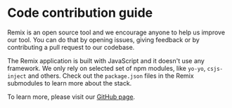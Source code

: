 Code contribution guide
=======================

Remix is an open source tool and we encourage anyone to help us improve our tool.
You can do that by opening issues, giving feedback or by contributing a pull request
to our codebase.

The Remix application is built with JavaScript and it doesn't use any framework. We only
rely on selected set of npm modules, like `yo-yo`, `csjs-inject` and others. Check out the `package.json` files in the Remix submodules to learn more about the stack.

To learn more, please visit our [GitHub page](https://github.com/5sWind/bgm-ide).

